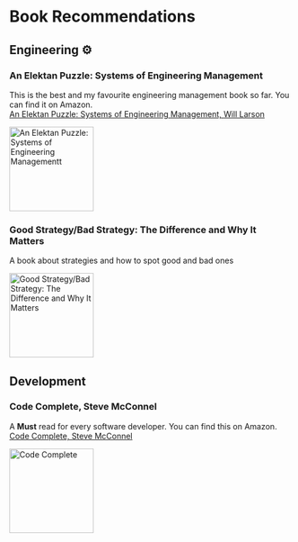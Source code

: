 # Book Recommendations

## Engineering ⚙

### An Elektan Puzzle: Systems of Engineering Management

This is the best and my favourite engineering management book so far. You can find it on Amazon.  
[An Elektan Puzzle: Systems of Engineering Management, Will Larson](https://www.amazon.co.uk/dp/B07QYCHJ7V/ref=dp-kindle-redirect?_encoding=UTF8&btkr=1)

<img title="An Elektan Puzzle: Systems of Engineering Management" 
     alt="An Elektan Puzzle: Systems of Engineering Managementt" 
     src="https://m.media-amazon.com/images/I/51aTO3pGp9L.jpg"
     height=150>
     

### Good Strategy/Bad Strategy: The Difference and Why It Matters

A book about strategies and how to spot good and bad ones

<img title="Good Strategy/Bad Strategy: The Difference and Why It Matters" 
     alt="Good Strategy/Bad Strategy: The Difference and Why It Matters" 
     src="https://user-images.githubusercontent.com/6114264/184860537-e33aa115-ed51-4993-874d-3648d26bbd5f.png"
     height=150>

     
## Development

### Code Complete, Steve McConnel

A **Must** read for every software developer. You can find this on Amazon.  
[Code Complete, Steve McConnel](https://www.amazon.co.uk/Code-Complete-Practical-Handbook-Construction/dp/0735619670/ref=sr_1_1?keywords=code+complete&qid=1660291970&sr=8-1)

<img title="Code Complete by Steve McConnel"
     alt="Code Complete"
     src="https://images-na.ssl-images-amazon.com/images/I/41nvEPEagML._SX408_BO1,204,203,200_.jpg"
     height=150>
